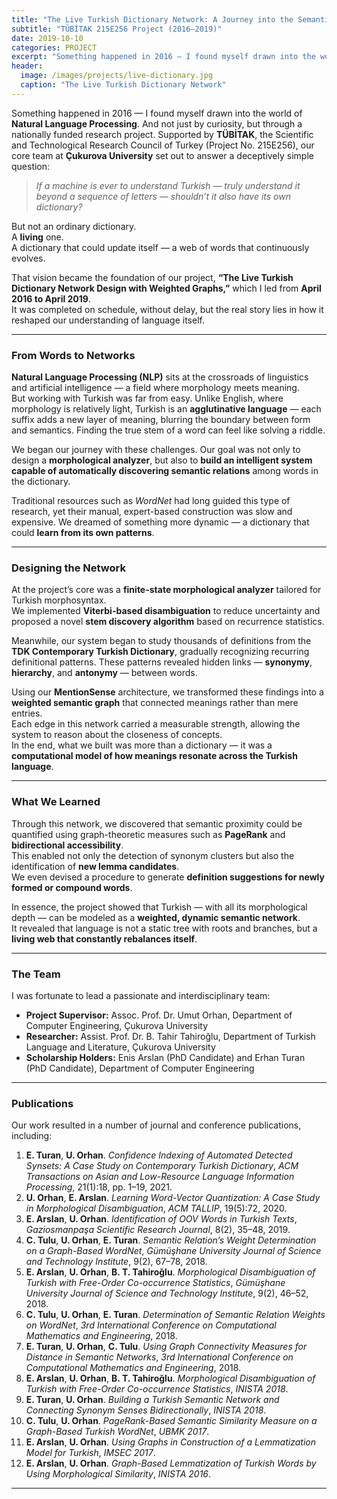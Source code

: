 ```yaml
---
title: "The Live Turkish Dictionary Network: A Journey into the Semantics of Language"
subtitle: "TÜBİTAK 215E256 Project (2016–2019)"
date: 2019-10-10
categories: PROJECT
excerpt: "Something happened in 2016 — I found myself drawn into the world of **Natural Language Processing**. And not just by curiosity, but through a nationally funded research project."
header:
  image: /images/projects/live-dictionary.jpg
  caption: "The Live Turkish Dictionary Network"
---
```


Something happened in 2016 — I found myself drawn into the world of **Natural Language Processing**. And not just by curiosity, but through a nationally funded research project. Supported by **TÜBİTAK**, the Scientific and Technological Research Council of Turkey (Project No. 215E256), our core team at **Çukurova University** set out to answer a deceptively simple question:

> *If a machine is ever to understand Turkish — truly understand it beyond a sequence of letters — shouldn’t it also have its own dictionary?*

But not an ordinary dictionary.  
A **living** one.  
A dictionary that could update itself — a web of words that continuously evolves.

That vision became the foundation of our project, **“The Live Turkish Dictionary Network Design with Weighted Graphs,”** which I led from **April 2016 to April 2019**.  
It was completed on schedule, without delay, but the real story lies in how it reshaped our understanding of language itself.

---

### From Words to Networks

**Natural Language Processing (NLP)** sits at the crossroads of linguistics and artificial intelligence — a field where morphology meets meaning.  
But working with Turkish was far from easy. Unlike English, where morphology is relatively light, Turkish is an **agglutinative language** — each suffix adds a new layer of meaning, blurring the boundary between form and semantics. Finding the true stem of a word can feel like solving a riddle.

We began our journey with these challenges. Our goal was not only to design a **morphological analyzer**, but also to **build an intelligent system capable of automatically discovering semantic relations** among words in the dictionary.

Traditional resources such as *WordNet* had long guided this type of research, yet their manual, expert-based construction was slow and expensive. We dreamed of something more dynamic — a dictionary that could **learn from its own patterns**.

---

### Designing the Network

At the project’s core was a **finite-state morphological analyzer** tailored for Turkish morphosyntax.  
We implemented **Viterbi-based disambiguation** to reduce uncertainty and proposed a novel **stem discovery algorithm** based on recurrence statistics.

Meanwhile, our system began to study thousands of definitions from the **TDK Contemporary Turkish Dictionary**, gradually recognizing recurring definitional patterns. These patterns revealed hidden links — **synonymy**, **hierarchy**, and **antonymy** — between words.

Using our **MentionSense** architecture, we transformed these findings into a **weighted semantic graph** that connected meanings rather than mere entries.  
Each edge in this network carried a measurable strength, allowing the system to reason about the closeness of concepts.  
In the end, what we built was more than a dictionary — it was a **computational model of how meanings resonate across the Turkish language**.

---

### What We Learned

Through this network, we discovered that semantic proximity could be quantified using graph-theoretic measures such as **PageRank** and **bidirectional accessibility**.  
This enabled not only the detection of synonym clusters but also the identification of **new lemma candidates**.  
We even devised a procedure to generate **definition suggestions for newly formed or compound words**.

In essence, the project showed that Turkish — with all its morphological depth — can be modeled as a **weighted, dynamic semantic network**.  
It revealed that language is not a static tree with roots and branches, but a **living web that constantly rebalances itself**.

---

### The Team

I was fortunate to lead a passionate and interdisciplinary team:

- **Project Supervisor:** Assoc. Prof. Dr. Umut Orhan, Department of Computer Engineering, Çukurova University  
- **Researcher:** Assist. Prof. Dr. B. Tahir Tahiroğlu, Department of Turkish Language and Literature, Çukurova University  
- **Scholarship Holders:** Enis Arslan (PhD Candidate) and Erhan Turan (PhD Candidate), Department of Computer Engineering  

---

### Publications

Our work resulted in a number of journal and conference publications, including:

1. **E. Turan**, **U. Orhan**. *Confidence Indexing of Automated Detected Synsets: A Case Study on Contemporary Turkish Dictionary*, *ACM Transactions on Asian and Low-Resource Language Information Processing*, 21(1):18, pp. 1–19, 2021.  
2. **U. Orhan**, **E. Arslan**. *Learning Word-Vector Quantization: A Case Study in Morphological Disambiguation*, *ACM TALLIP*, 19(5):72, 2020.  
3. **E. Arslan**, **U. Orhan**. *Identification of OOV Words in Turkish Texts*, *Gaziosmanpaşa Scientific Research Journal*, 8(2), 35–48, 2019.  
4. **C. Tulu**, **U. Orhan**, **E. Turan**. *Semantic Relation’s Weight Determination on a Graph-Based WordNet*, *Gümüşhane University Journal of Science and Technology Institute*, 9(2), 67–78, 2018.  
5. **E. Arslan**, **U. Orhan**, **B. T. Tahiroğlu**. *Morphological Disambiguation of Turkish with Free-Order Co-occurrence Statistics*, *Gümüşhane University Journal of Science and Technology Institute*, 9(2), 46–52, 2018.  
6. **C. Tulu**, **U. Orhan**, **E. Turan**. *Determination of Semantic Relation Weights on WordNet*, *3rd International Conference on Computational Mathematics and Engineering*, 2018.  
7. **E. Turan**, **U. Orhan**, **C. Tulu**. *Using Graph Connectivity Measures for Distance in Semantic Networks*, *3rd International Conference on Computational Mathematics and Engineering*, 2018.  
8. **E. Arslan**, **U. Orhan**, **B. T. Tahiroğlu**. *Morphological Disambiguation of Turkish with Free-Order Co-occurrence Statistics*, *INISTA 2018*.  
9. **E. Turan**, **U. Orhan**. *Building a Turkish Semantic Network and Connecting Synonym Senses Bidirectionally*, *INISTA 2018*.  
10. **C. Tulu**, **U. Orhan**. *PageRank-Based Semantic Similarity Measure on a Graph-Based Turkish WordNet*, *UBMK 2017*.  
11. **E. Arslan**, **U. Orhan**. *Using Graphs in Construction of a Lemmatization Model for Turkish*, *IMSEC 2017*.  
12. **E. Arslan**, **U. Orhan**. *Graph-Based Lemmatization of Turkish Words by Using Morphological Similarity*, *INISTA 2016*.  

---
